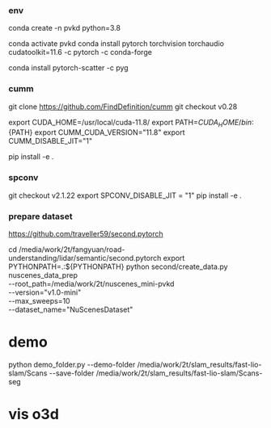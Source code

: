 ### env
conda create -n pvkd python=3.8

conda activate pvkd
conda install pytorch torchvision torchaudio cudatoolkit=11.6 -c pytorch -c conda-forge

conda install pytorch-scatter -c pyg

### cumm
git clone https://github.com/FindDefinition/cumm
git checkout v0.28

export CUDA_HOME=/usr/local/cuda-11.8/
export PATH=${CUDA_HOME}/bin:${PATH}
export CUMM_CUDA_VERSION="11.8"
export CUMM_DISABLE_JIT="1"

pip install -e .

### spconv

git checkout v2.1.22
export SPCONV_DISABLE_JIT = "1"
pip install -e .

### prepare dataset
https://github.com/traveller59/second.pytorch

cd /media/work/2t/fangyuan/road-understanding/lidar/semantic/second.pytorch
export PYTHONPATH=.:${PYTHONPATH}
python second/create_data.py nuscenes_data_prep \
  --root_path=/media/work/2t/nuscenes_mini-pvkd \
  --version="v1.0-mini" \
  --max_sweeps=10 \
  --dataset_name="NuScenesDataset"


# demo
python demo_folder.py --demo-folder /media/work/2t/slam_results/fast-lio-slam/Scans --save-folder /media/work/2t/slam_results/fast-lio-slam/Scans-seg

# vis o3d
